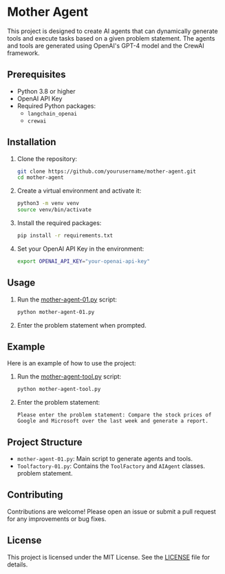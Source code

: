 # Mother Agent

This project is designed to create AI agents that can dynamically generate tools and execute tasks based on a given problem statement. The agents and tools are generated using OpenAI's GPT-4 model and the CrewAI framework.

## Prerequisites

- Python 3.8 or higher
- OpenAI API Key
- Required Python packages:
  - `langchain_openai`
  - `crewai`

## Installation

1. Clone the repository:
    ```sh
    git clone https://github.com/yourusername/mother-agent.git
    cd mother-agent
    ```

2. Create a virtual environment and activate it:
    ```sh
    python3 -m venv venv
    source venv/bin/activate
    ```

3. Install the required packages:
    ```sh
    pip install -r requirements.txt
    ```

4. Set your OpenAI API Key in the environment:
    ```sh
    export OPENAI_API_KEY="your-openai-api-key"
    ```

## Usage

1. Run the [mother-agent-01.py](http://_vscodecontentref_/1) script:
    ```sh
    python mother-agent-01.py
    ```

2. Enter the problem statement when prompted.


## Example

Here is an example of how to use the project:

1. Run the [mother-agent-tool.py](http://_vscodecontentref_/3) script:
    ```sh
    python mother-agent-tool.py
    ```

2. Enter the problem statement:
    ```
    Please enter the problem statement: Compare the stock prices of Google and Microsoft over the last week and generate a report.
    ```


## Project Structure

- `mother-agent-01.py`: Main script to generate agents and tools.
- `Toolfactory-01.py`: Contains the `ToolFactory` and `AIAgent` classes.
problem statement.

## Contributing

Contributions are welcome! Please open an issue or submit a pull request for any improvements or bug fixes.

## License

This project is licensed under the MIT License. See the [LICENSE](LICENSE) file for details.